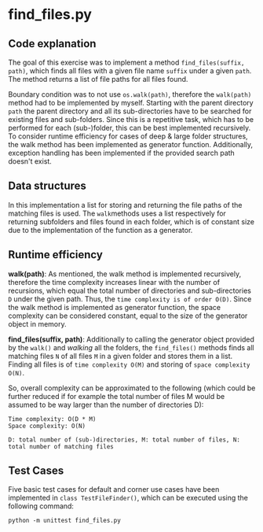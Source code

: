 # find_files.py

## Code explanation

The goal of this exercise was to implement a method `find_files(suffix, path)`, which finds all files with a given file name `suffix` under a given `path`. The method returns a list of file paths for all files found.

Boundary condition was to not use `os.walk(path)`, therefore the `walk(path)` method had to be implemented by myself. Starting with the parent directory `path` the parent directory and all its sub-directories have to be searched for existing files and sub-folders. Since this is a repetitive task, which has to be performed for each (sub-)folder, this can be best implemented recursively. To consider runtime efficiency for cases of deep & large folder structures, the walk method has been implemented as generator function. Additionally, exception handling has been implemented if the provided search path doesn't exist.

## Data structures

In this implementation a list for storing and returning the file paths of the matching files is used. The `walk`methods uses a list respectively for returning subfolders and files found in each folder, which is of constant size due to the implementation of the function as a generator.

## Runtime efficiency

**walk(path)**: As mentioned, the walk method is implemented recursively, therefore the time complexity increases linear with the number of recursions, which equal the total number of directories and sub-directories `D` under the given path. Thus, the `time complexity is of order O(D)`. Since the walk method is implemented as generator function, the space complexity can be considered constant, equal to the size of the generator object in memory.

**find_files(suffix, path)**: Additionally to calling the generator object provided by the `walk()` and *walking* all the folders, the `find_files()` methods finds all matching files `N` of all files `M` in a given folder and stores them in a list. Finding all files is of `time complexity O(M)` and storing of `space complexity O(N)`. 

So, overall complexity can be approximated to the following (which could be further reduced if for example the total number of files M would be assumed to be way larger than the number of directories D):
```
Time complexity: O(D * M)
Space complexity: O(N)

D: total number of (sub-)directories, M: total number of files, N: total number of matching files
```

## Test Cases

Five basic test cases for default and corner use cases have been implemented in `class TestFileFinder()`, which can be executed using the following command:

```
python -m unittest find_files.py
```
